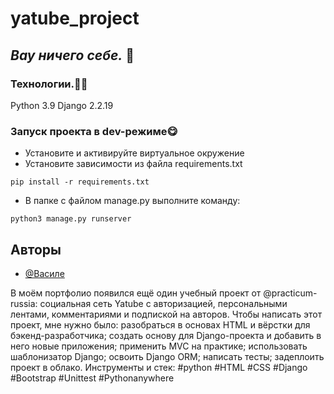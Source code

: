# yatube_project
## _Вау ничего себе._ 🤔

### Технологии.🐱‍👤
Python 3.9
Django 2.2.19
### Запуск проекта в dev-режиме😋
- Установите и активируйте виртуальное окружение
- Установите зависимости из файла requirements.txt
 ```
pip install -r requirements.txt
``` 
- В папке с файлом manage.py выполните команду:

```
python3 manage.py runserver
```

## Авторы

- [@Василе](https://github.com/EVA666999)

В моём портфолио появился ещё один учебный проект от @practicum-russia: социальная сеть Yatube с авторизацией, персональными лентами, комментариями и подпиской на авторов.
Чтобы написать этот проект, мне нужно было:
разобраться в основах HTML и вёрстки для бэкенд-разработчика;
создать основу для Django-проекта и добавить в него новые приложения;
применить MVC на практике;
использовать шаблонизатор Django;
освоить Django ORM;
написать тесты;
задеплоить проект в облако.
Инструменты и стек: #python #HTML #CSS #Django #Bootstrap #Unittest #Pythonanywhere